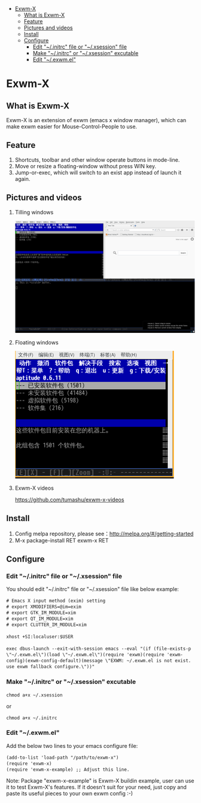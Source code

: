 - [Exwm-X](#org43e0e12)
  - [What is Exwm-X](#orgd42997a)
  - [Feature](#org2f2d081)
  - [Pictures and videos](#orgd251876)
  - [Install](#org9210041)
  - [Configure](#org928d822)
    - [Edit "~/.initrc" file or "~/.xsession" file](#org9323351)
    - [Make "~/.initrc" or "~/.xsession" excutable](#org79b9074)
    - [Edit "~/.exwm.el"](#orgdb0cb50)


<a id="org43e0e12"></a>

# Exwm-X


<a id="orgd42997a"></a>

## What is Exwm-X

Exwm-X is an extension of exwm (emacs x window manager), which can make exwm easier for Mouse-Control-People to use.


<a id="org2f2d081"></a>

## Feature

1.  Shortcuts, toolbar and other window operate buttons in mode-line.
2.  Move or resize a floating-window without press WIN key.
3.  Jump-or-exec, which will switch to an exist app instead of launch it again.


<a id="orgd251876"></a>

## Pictures and videos

1.  Tilling windows

    ![img](./snapshots/tilling-window.png)

2.  Floating windows

    ![img](./snapshots/floating-window.png)

3.  Exwm-X videos

    <https://github.com/tumashu/exwm-x-videos>


<a id="org9210041"></a>

## Install

1.  Config melpa repository, please see：<http://melpa.org/#/getting-started>
2.  M-x package-install RET exwm-x RET


<a id="org928d822"></a>

## Configure


<a id="org9323351"></a>

### Edit "~/.initrc" file or "~/.xsession" file

You should edit "~/.initrc" file or "~/.xsession" file like below example:

    # Emacs X input method (exim) setting
    # export XMODIFIERS=@im=exim
    # export GTK_IM_MODULE=xim
    # export QT_IM_MODULE=xim
    # export CLUTTER_IM_MODULE=xim

    xhost +SI:localuser:$USER

    exec dbus-launch --exit-with-session emacs --eval "(if (file-exists-p \"~/.exwm.el\")(load \"~/.exwm.el\")(require 'exwm)(require 'exwm-config)(exwm-config-default)(message \"EXWM: ~/.exwm.el is not exist. use exwm fallback configure.\"))"


<a id="org79b9074"></a>

### Make "~/.initrc" or "~/.xsession" excutable

    chmod a+x ~/.xsession

or

    chmod a+x ~/.initrc


<a id="orgdb0cb50"></a>

### Edit "~/.exwm.el"

Add the below two lines to your emacs configure file:

    (add-to-list 'load-path "/path/to/exwm-x")
    (require 'exwm-x)
    (require 'exwm-x-example) ;; Adjust this line.

Note: Package "exwm-x-example" is Exwm-X buildin example, user can use it to test Exwm-X's features. If it doesn't suit for your need, just copy and paste its useful pieces to your own exwm config :-)